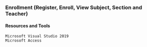 ### Enrollment (Register, Enroll, View Subject, Section and Teacher)

#### Resources and Tools
    Microsoft Visual Studio 2019
    Microsoft Access
